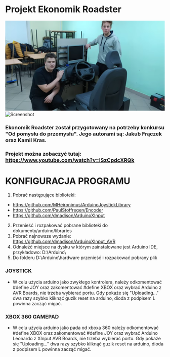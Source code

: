 # Projekt Ekonomik Roadster
![Screenshot](picture.png)
![Screenshot](picture2.png)
### Ekonomik Roadster został przygotowany na potrzeby konkursu "Od pomysłu do przemysłu".  Jego autorami są: Jakub Frączek oraz Kamil Kras.
### Projekt można zobaczyć tutaj: https://www.youtube.com/watch?v=ISzCpdcXRQk
# KONFIGURACJA PROGRAMU
   1. Pobrać następujące biblioteki:
   - https://github.com/MHeironimus/ArduinoJoystickLibrary
   - https://github.com/PaulStoffregen/Encoder
   - https://github.com/dmadison/ArduinoXInput
   2. Przenieść i rozpakować pobrane biblioteki do dokumenty/arduino/libraries
   3. Pobrać najnowsze wydanie: https://github.com/dmadison/ArduinoXInput_AVR
   4. Odnaleźć miejsce na dysku w którym zainstalowane jest Arduino IDE,
   przykładowo: D:\Arduino\
   5. Do folderu D:\Arduino\hardware przenieść i rozpakować pobrany plik
    
### JOYSTICK
   - W celu użycia arduino jako zwykłego kontrolera, należy odkomentować #define JOY
   oraz zakomentować #define XBOX oraz wybrać Arduino z AVR Boards, nie trzeba wybierać portu.
   Gdy pokaże się "Uploading..." dwa razy szybko kliknąć guzik reset na arduino, dioda
   z podpisem L powinna zacząć migać. 
   
### XBOX 360 GAMEPAD
   - W celu użycia arduino jako pada od xboxa 360 należy odkomentować #define XBOX
   oraz zakomentować #define JOY oraz wybrać Arduino Leonardo z XInput AVR Boards, 
   nie trzeba wybierać portu. Gdy pokaże się "Uploading..." dwa razy szybko kliknąć 
   guzik reset na arduino, dioda z podpisem L powinna zacząć migać. 
  
